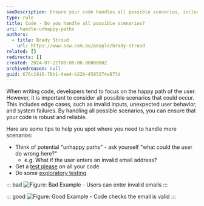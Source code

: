 ```yaml
---
seoDescription: Ensure your code handles all possible scenarios, including edge cases, to improve robustness and reliability.
type: rule
title: Code - Do you handle all possible scenarios?
uri: handle-unhappy-paths
authors:
  - title: Brady Stroud
    url: https://www.ssw.com.au/people/brady-stroud
related: []
redirects: []
created: 2024-07-22T00:00:00.0000000Z
archivedreason: null
guid: 676c1916-78b1-4ae4-b22b-4585274a873d
---
```


When writing code, developers tend to focus on the happy path of the user. However, it is important to consider all possible scenarios that could occur. This includes edge cases, such as invalid inputs, unexpected user behavior, and system failures. By handling all possible scenarios, you can ensure that your code is robust and reliable.

<!--endintro-->

Here are some tips to help you spot where you need to handle more scenarios:

- Think of potential "unhappy paths" - ask yourself "what could the user do wrong here?"
  - e.g. What if the user enters an invalid email address?
- Get a [test please](/conduct-a-test-please) on all your code
- Do some [exploratory testing](/what-is-exploratory-testing)

::: bad
![Figure: Bad Example - Users can enter invalid emails](image.png)
:::

::: good
![Figure: Good Example - Code checks the email is valid](image-1.png)
:::
